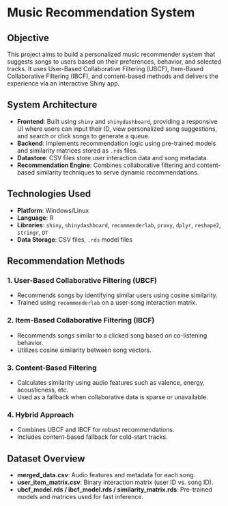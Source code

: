 #  Music Recommendation System

## Objective
This project aims to build a personalized music recommender system that suggests songs to users based on their preferences, behavior, and selected tracks. It uses User-Based Collaborative Filtering (UBCF), Item-Based Collaborative Filtering (IBCF), and content-based methods and delivers the experience via an interactive Shiny app.

## System Architecture
- **Frontend**: Built using `shiny` and `shinydashboard`, providing a responsive UI where users can input their ID, view personalized song suggestions, and search or click songs to generate a queue.
- **Backend**: Implements recommendation logic using pre-trained models and similarity matrices stored as `.rds` files.
- **Datastore**: CSV files store user interaction data and song metadata.
- **Recommendation Engine**: Combines collaborative filtering and content-based similarity techniques to serve dynamic recommendations.

## Technologies Used
- **Platform**: Windows/Linux
- **Language**: R
- **Libraries**: `shiny`, `shinydashboard`, `recommenderlab`, `proxy`, `dplyr`, `reshape2`, `stringr`, `DT`
- **Data Storage**: CSV files, `.rds` model files

## Recommendation Methods

### 1. User-Based Collaborative Filtering (UBCF)
- Recommends songs by identifying similar users using cosine similarity.
- Trained using `recommenderlab` on a user-song interaction matrix.

### 2. Item-Based Collaborative Filtering (IBCF)
- Recommends songs similar to a clicked song based on co-listening behavior.
- Utilizes cosine similarity between song vectors.

### 3. Content-Based Filtering
- Calculates similarity using audio features such as valence, energy, acousticness, etc.
- Used as a fallback when collaborative data is sparse or unavailable.

### 4. Hybrid Approach
- Combines UBCF and IBCF for robust recommendations.
- Includes content-based fallback for cold-start tracks.

## Dataset Overview
- **merged_data.csv**: Audio features and metadata for each song.
- **user_item_matrix.csv**: Binary interaction matrix (user ID vs. song ID).
- **ubcf_model.rds / ibcf_model.rds / similarity_matrix.rds**: Pre-trained models and matrices used for fast inference.
